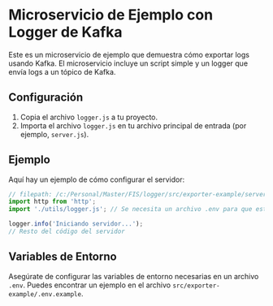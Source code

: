 # Microservicio de Ejemplo con Logger de Kafka

Este es un microservicio de ejemplo que demuestra cómo exportar logs usando Kafka. El microservicio incluye un script simple y un logger que envía logs a un tópico de Kafka.

## Configuración

1. Copia el archivo `logger.js` a tu proyecto.
2. Importa el archivo `logger.js` en tu archivo principal de entrada (por ejemplo, `server.js`).

## Ejemplo

Aquí hay un ejemplo de cómo configurar el servidor:

```javascript
// filepath: /c:/Personal/Master/FIS/logger/src/exporter-example/server.js
import http from 'http';
import './utils/logger.js'; // Se necesita un archivo .env para que esto funcione

logger.info('Iniciando servidor...');
// Resto del código del servidor
```

## Variables de Entorno

Asegúrate de configurar las variables de entorno necesarias en un archivo `.env`. Puedes encontrar un ejemplo en el archivo `src/exporter-example/.env.example`.
